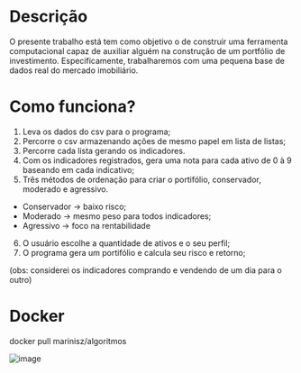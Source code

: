 # Descrição

O presente trabalho está tem como objetivo o de construir uma ferramenta computacional capaz de auxiliar alguém na construção de um portfólio de investimento. Especificamente, trabalharemos com uma pequena base de dados real do mercado imobiliário.

# Como funciona?

1. Leva os dados do csv para o programa;
2. Percorre o csv armazenando ações de mesmo papel em lista de listas;
3. Percorre cada lista gerando os indicadores.
4. Com os indicadores registrados, gera uma nota para cada ativo de 0 à 9 baseando em cada indicativo;
5. Três métodos de ordenação para criar o portifólio, conservador, moderado e agressivo.
  - Conservador -> baixo risco;
  - Moderado -> mesmo peso para todos indicadores;
  - Agressivo -> foco na rentabilidade
6. O usuário escolhe a quantidade de ativos e o seu perfil;
7. O programa gera um portifólio e calcula seu risco e retorno;

(obs: considerei os indicadores comprando e vendendo de um dia para o outro)

# Docker

docker pull marinisz/algoritmos


![image](https://user-images.githubusercontent.com/57442852/142782536-1c5764f7-f96c-4e59-b819-ca73ba7c64ba.png)
